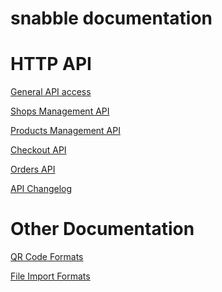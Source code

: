 snabble documentation
=======================

HTTP API
========

[General API access](api_general.md)

[Shops Management API](api_shops.md)

[Products Management API](api_products.md)

[Checkout API](api_checkout.md)

[Orders API](api_orders.md)

[API Changelog](API_CHANGELOG.md)

Other Documentation
====================

[QR Code Formats](QR_code_formats.md)

[File Import Formats](file_import_formats.md)


